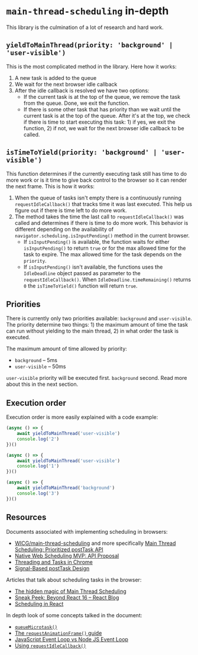 # `main-thread-scheduling` in-depth

This library is the culmination of a lot of research and hard work.

## `yieldToMainThread(priority: 'background' | 'user-visible')`

This is the most complicated method in the library. Here how it works:
1. A new task is added to the queue
2. We wait for the next browser idle callback
3. After the idle callback is resolved we have two options:
    - If the current task is at the top of the queue, we remove the task from the queue. Done, we exit the function.
    - If there is some other task that has priority than we wait until the current task is at the top of the queue. After it's at the top, we check if there is time to start executing this task: 1) if yes, we exit the function, 2) if not, we wait for the next browser idle callback to be called.

## `isTimeToYield(priority: 'background' | 'user-visible')`

This function determines if the currently executing task still has time to do more work or is it time to give back control to the browser so it can render the next frame. This is how it works:
1. When the queue of tasks isn't empty there is a continuously running `requestIdleCallback()` that tracks time it was last executed. This help us figure out if there is time left to do more work.
2. The method takes the time the last call to `requestIdleCallback()` was called and determines if there is time to do more work. This behavior is different depending on the availability of `navigator.scheduling.isInputPending()` method in the current browser.
    - If `isInputPending()` is available, the function waits for either `isInputPending()` to return `true` or for the max allowed time for the task to expire. The max allowed time for the task depends on the `priority`.
    - If `isInputPending()` isn't available, the functions uses the `IdleDeadline` object passed as parameter to the `requestIdleCallback()`. When `IdleDeadline.timeRemaining()` returns `0` the `isTimeToYield()` function will return `true`.

## Priorities

There is currently only two priorities available: `background` and `user-visible`. The priority determine two things: 1) the maximum amount of time the task can run without yielding to the main thread, 2) in what order the task is executed.

The maximum amount of time allowed by priority:
- `background` – 5ms
- `user-visible` – 50ms

`user-visible` priority will be executed first. `background` second. Read more about this in the next section.

## Execution order

Execution order is more easily explained with a code example:
```ts
(async () => {
    await yieldToMainThread('user-visible')
    console.log('2')
})()

(async () => {
    await yieldToMainThread('user-visible')
    console.log('1')
})()

(async () => {
    await yieldToMainThread('background')
    console.log('3')
})()
```

## Resources

Documents associated with implementing scheduling in browsers:
- [WICG/main-thread-scheduling](https://github.com/WICG/main-thread-scheduling) and more specifically [Main Thread Scheduling: Prioritized postTask API](https://github.com/WICG/main-thread-scheduling/blob/646edfc3d735333162fb7a447c845b49b6a11d66/PrioritizedPostTask.md)
- [Native Web Scheduling MVP: API Proposal](https://docs.google.com/document/d/1xU7HyNsEsbXhTgt0ZnXDbeSXm5-m5FzkLJAT6LTizEI/edit#)
- [Threading and Tasks in Chrome](https://chromium.googlesource.com/chromium/src/+/refs/tags/62.0.3175.0/docs/threading_and_tasks.md#Posting-a-Parallel-Task)
- [Signal-Based postTask Design](https://docs.google.com/document/d/1Apz-SD-pOagGeyWxIpgOi0ARNkrCrELhPdm18eeu9tw/edit)

Articles that talk about scheduling tasks in the browser:
- [The hidden magic of Main Thread Scheduling](https://medium.com/nmc-techblog/the-hidden-magic-of-main-thread-scheduling-5f20b7803293)
- [Sneak Peek: Beyond React 16 – React Blog](https://reactjs.org/blog/2018/03/01/sneak-peek-beyond-react-16.html)
- [Scheduling in React](https://philippspiess.com/scheduling-in-react/)

In depth look of some concepts talked in the document:
- [`queueMicrotask()`](https://developer.mozilla.org/en-US/docs/Web/API/HTML_DOM_API/Microtask_guide)
- [The `requestAnimationFrame()` guide](https://flaviocopes.com/requestanimationframe/)
- [JavaScript Event Loop vs Node JS Event Loop](https://blog.insiderattack.net/javascript-event-loop-vs-node-js-event-loop-aea2b1b85f5c)
- [Using `requestIdleCallback()`](https://developers.google.com/web/updates/2015/08/using-requestidlecallback)